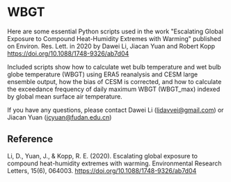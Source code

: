 # WBGT

Here are some essential Python scripts used in the work
  "Escalating Global Exposure to Compound Heat-Humidity Extremes with Warming"
published on Environ. Res. Lett. in 2020 by Dawei Li, Jiacan Yuan and Robert Kopp
https://doi.org/10.1088/1748-9326/ab7d04

Included scripts show how to calculate wet bulb temperature and wet bulb globe temperature (WBGT) using ERA5 reanalysis and CESM large ensemble output, how the bias of CESM is corrected, and how to calculate the exceedance frequency of daily maximum WBGT (WBGT_max) indexed by global mean surface air temperature.

If you have any questions, please contact Dawei Li (lidavvei@gmail.com) or Jiacan Yuan (jcyuan@fudan.edu.cn)

## Reference
Li, D., Yuan, J., & Kopp, R. E. (2020). Escalating global exposure to compound heat-humidity extremes with warming. Environmental Research Letters, 15(6), 064003. https://doi.org/10.1088/1748-9326/ab7d04

